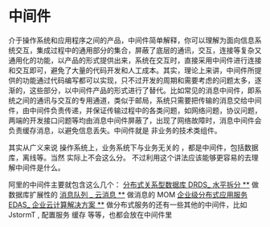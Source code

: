 # 中间件

介于操作系统和应用程序之间的产品，中间件简单解释，你可以理解为面向信息系统交互，集成过程中的通用部分的集合，屏蔽了底层的通讯，交互，连接等复杂又通用化的功能，以产品的形式提供出来，系统在交互时，直接采用中间件进行连接和交互即可，避免了大量的代码开发和人工成本。其实，理论上来讲，中间件所提供的功能通过代码编写都可以实现，只不过开发的周期和需要考虑的问题太多，逐渐的，这些部分，以中间件产品的形式进行了替代。比如常见的消息中间件，即系统之间的通讯与交互的专用通道，类似于邮局，系统只需要把传输的消息交给中间件，由中间件负责传递，并保证传输过程中的各类问题，如网络问题，协议问题，两端的开发接口问题等均由消息中间件屏蔽了，出现了网络故障时，消息中间件会负责缓存消息，以避免信息丢失。中间件就是 非业务的技术类组件。

其实从广义来说 操作系统上，业务系统下与业务无关的 ，都是中间件，包括数据库，离线等。当然 实际上不会这么分。 不过利用这个讲法应该能够更容易的去理解中间件是什么。

阿里的中间件主要就包含这么几个： [分布式关系型数据库 DRDS_ 水平拆分 \**](https://link.zhihu.com/?target=https%3A//www.aliyun.com/product/drds) 做数据库扩展性的 [消息队列 \_ 云消息 \**](https://link.zhihu.com/?target=https%3A//www.aliyun.com/product/ons/) 做消息的 MOM [企业级分布式应用服务 EDAS_ 企业云计算解决方案 \**](https://link.zhihu.com/?target=https%3A//www.aliyun.com/product/edas) 做分布式服务的还有一些其他的中间件，比如 JstormT , 配置服务 缓存 等等，也都会放在中间件里

